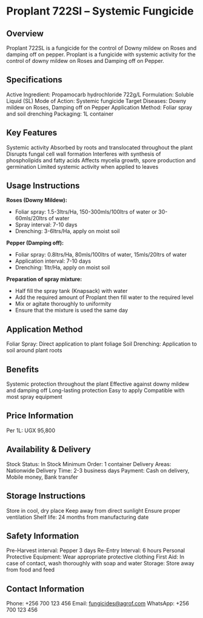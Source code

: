 # Proplant 722Sl – Systemic Fungicide

## Overview
Proplant 722SL is a fungicide for the control of Downy mildew on Roses and damping off on pepper. Proplant is a fungicide with systemic activity for the control of downy mildew on Roses and Damping off on Pepper.

## Specifications
Active Ingredient: Propamocarb hydrochloride 722g/L
Formulation: Soluble Liquid (SL)
Mode of Action: Systemic fungicide
Target Diseases: Downy mildew on Roses, Damping off on Pepper
Application Method: Foliar spray and soil drenching
Packaging: 1L container

## Key Features
Systemic activity
Absorbed by roots and translocated throughout the plant
Disrupts fungal cell wall formation
Interferes with synthesis of phospholipids and fatty acids
Affects mycelia growth, spore production and germination
Limited systemic activity when applied to leaves

## Usage Instructions
**Roses (Downy Mildew):**
- Foliar spray: 1.5-3ltrs/Ha, 150-300mls/100ltrs of water or 30-60mls/20ltrs of water
- Spray interval: 7-10 days
- Drenching: 3-6ltrs/Ha, apply on moist soil

**Pepper (Damping off):**
- Foliar spray: 0.8ltrs/Ha, 80mls/100ltrs of water, 15mls/20ltrs of water
- Application interval: 7-10 days
- Drenching: 1ltr/Ha, apply on moist soil

**Preparation of spray mixture:**
- Half fill the spray tank (Knapsack) with water
- Add the required amount of Proplant then fill water to the required level
- Mix or agitate thoroughly to uniformity
- Ensure that the mixture is used the same day

## Application Method
Foliar Spray: Direct application to plant foliage
Soil Drenching: Application to soil around plant roots

## Benefits
Systemic protection throughout the plant
Effective against downy mildew and damping off
Long-lasting protection
Easy to apply
Compatible with most spray equipment

## Price Information
Per 1L: UGX 95,800

## Availability & Delivery
Stock Status: In Stock
Minimum Order: 1 container
Delivery Areas: Nationwide
Delivery Time: 2-3 business days
Payment: Cash on delivery, Mobile money, Bank transfer

## Storage Instructions
Store in cool, dry place
Keep away from direct sunlight
Ensure proper ventilation
Shelf life: 24 months from manufacturing date

## Safety Information
Pre-Harvest interval: Pepper 3 days
Re-Entry Interval: 6 hours
Personal Protective Equipment: Wear appropriate protective clothing
First Aid: In case of contact, wash thoroughly with soap and water
Storage: Store away from food and feed

## Contact Information
Phone: +256 700 123 456
Email: fungicides@agrof.com
WhatsApp: +256 700 123 456


